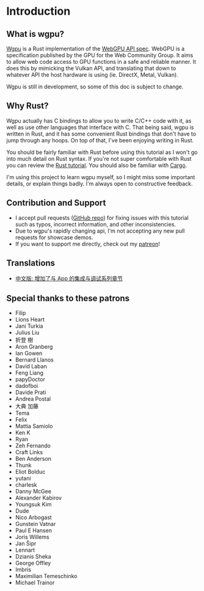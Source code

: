 # Introduction

## What is wgpu?

[Wgpu](https://github.com/gfx-rs/wgpu) is a Rust implementation of the [WebGPU API spec](https://gpuweb.github.io/gpuweb/). WebGPU is a specification published by the GPU for the Web Community Group. It aims to allow web code access to GPU functions in a safe and reliable manner. It does this by mimicking the Vulkan API, and translating that down to whatever API the host hardware is using (ie. DirectX, Metal, Vulkan).

Wgpu is still in development, so some of this doc is subject to change.

## Why Rust?

Wgpu actually has C bindings to allow you to write C/C++ code with it, as well as use other languages that interface with C. That being said, wgpu is written in Rust, and it has some convenient Rust bindings that don't have to jump through any hoops. On top of that, I've been enjoying writing in Rust.

You should be fairly familiar with Rust before using this tutorial as I won't go into much detail on Rust syntax. If you're not super comfortable with Rust you can review the [Rust tutorial](https://www.rust-lang.org/learn). You should also be familiar with [Cargo](https://doc.rust-lang.org/cargo/).

I'm using this project to learn wgpu myself, so I might miss some important details, or explain things badly. I'm always open to constructive feedback.

## Contribution and Support

* I accept pull requests ([GitHub repo](https://github.com/sotrh/learn-wgpu)) for fixing issues with this tutorial such as typos, incorrect information, and other inconsistencies.
* Due to wgpu's rapidly changing api, I'm not accepting any new pull requests for showcase demos.
* If you want to support me directly, check out my [patreon](https://www.patreon.com/sotrh)!

## Translations

* [中文版: 增加了与 App 的集成与调试系列章节](https://jinleili.github.io/learn-wgpu-zh/)

## Special thanks to these patrons

* Filip
* Lions Heart
* Jani Turkia
* Julius Liu
* 折登 樹
* Aron Granberg
* Ian Gowen
* Bernard Llanos
* David Laban
* Feng Liang
* papyDoctor
* dadofboi
* Davide Prati
* Andrea Postal
* 大典 加藤
* Tema
* Felix
* Mattia Samiolo
* Ken K
* Ryan
* Zeh Fernando
* Craft Links
* Ben Anderson
* Thunk
* Eliot Bolduc
* yutani
* charlesk
* Danny McGee
* Alexander Kabirov
* Youngsuk Kim
* Dude
* Nico Arbogast
* Gunstein Vatnar
* Paul E Hansen
* Joris Willems
* Jan Šipr
* Lennart
* Dzianis Sheka
* George Offley
* Imbris
* Maximilian Temeschinko
* Michael Trainor

